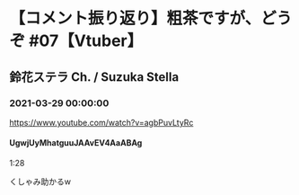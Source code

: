 # 【コメント振り返り】粗茶ですが、どうぞ #07【Vtuber】

## 鈴花ステラ Ch. / Suzuka Stella

### 2021-03-29 00:00:00

https://www.youtube.com/watch?v=agbPuvLtyRc

#### UgwjUyMhatguuJAAvEV4AaABAg

1:28 

くしゃみ助かるw


